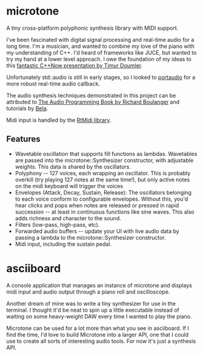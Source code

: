 # microtone
A tiny cross-platform polyphonic synthesis library with MIDI support.

I've been fascinated with digital signal processing and real-time audio for a long time. I'm a musician, and wanted to combine my love of the piano with my understanding of C++. I'd heard of frameworks like JUCE, but wanted to try my hand at a lower level approach. I owe the foundation of my ideas to this [fantastic C++Now presentation by Timur Doumler](https://www.youtube.com/watch?v=jNSiZqSQis4).

Unfortunately std::audio is still in early stages, so I looked to [portaudio](http://www.portaudio.com/) for a more robust real-time audio callback.

The audio synthesis techniques demonstrated in this project can be attributed to [The Audio Programming Book by Richard Boulanger](https://mitpress.mit.edu/books/audio-programming-book) and tutorials by [Bela](https://learn.bela.io/using-bela/languages/c-plus-plus/).

Midi input is handled by the [RtMidi library](https://www.music.mcgill.ca/~gary/rtmidi/).

## Features
- Wavetable oscillation that supports fill functions as lambdas. Wavetables are passed into the microtone::Synthesizer constructor, with adjustable weights. This data is shared by the oscillators.
- Polyphony -- 127 voices, each wrapping an oscillator. This is probably overkill (try playing 127 notes at the same time!), but only active notes on the midi keyboard will trigger the voices
- Envelopes (Attack, Decay, Sustain, Release): The oscillators belonging to each voice conform to configurable envelopes. Without this, you'd hear clicks and pops when notes are released or pressed in rapid succession -- at least in continuous functions like sine waves. This also adds richness and character to the sound.
- Filters (low-pass, high-pass, etc).
- Forwarded audio buffers -- update your UI with live audio data by passing a lambda to the microtone::Synthesizer constructor.
- Midi input, including the sustain pedal.

# asciiboard
A console application that manages an instance of microtone and displays midi input and audio output through a piano roll and oscilloscope.

Another dream of mine was to write a tiny synthesizer for use in the terminal. I thought it'd be neat to spin up a little executable instead of waiting on some heavy-weight DAW every time I wanted to play the piano.

Microtone can be used for a lot more than what you see in asciiboard. If I find the time, I'd love to build Microtone into a larger API, one that I could use to create all sorts of interesting audio tools. For now it's just a synthesis API.
